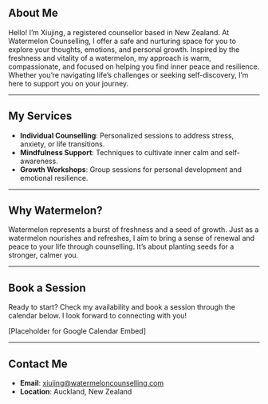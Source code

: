 
## About Me  

Hello! I’m Xiujing, a registered counsellor based in New Zealand. At Watermelon Counselling, I offer a safe and nurturing space for you to explore your thoughts, emotions, and personal growth. Inspired by the freshness and vitality of a watermelon, my approach is warm, compassionate, and focused on helping you find inner peace and resilience. Whether you’re navigating life’s challenges or seeking self-discovery, I’m here to support you on your journey.  

---

## My Services  

- **Individual Counselling**: Personalized sessions to address stress, anxiety, or life transitions.  
- **Mindfulness Support**: Techniques to cultivate inner calm and self-awareness.  
- **Growth Workshops**: Group sessions for personal development and emotional resilience.  

---

## Why Watermelon?  

Watermelon represents a burst of freshness and a seed of growth. Just as a watermelon nourishes and refreshes, I aim to bring a sense of renewal and peace to your life through counselling. It’s about planting seeds for a stronger, calmer you.  

---

## Book a Session  

Ready to start? Check my availability and book a session through the calendar below. I look forward to connecting with you!  

[Placeholder for Google Calendar Embed]  

---

## Contact Me  

- **Email**: xiujing@watermeloncounselling.com  
- **Location**: Auckland, New Zealand  